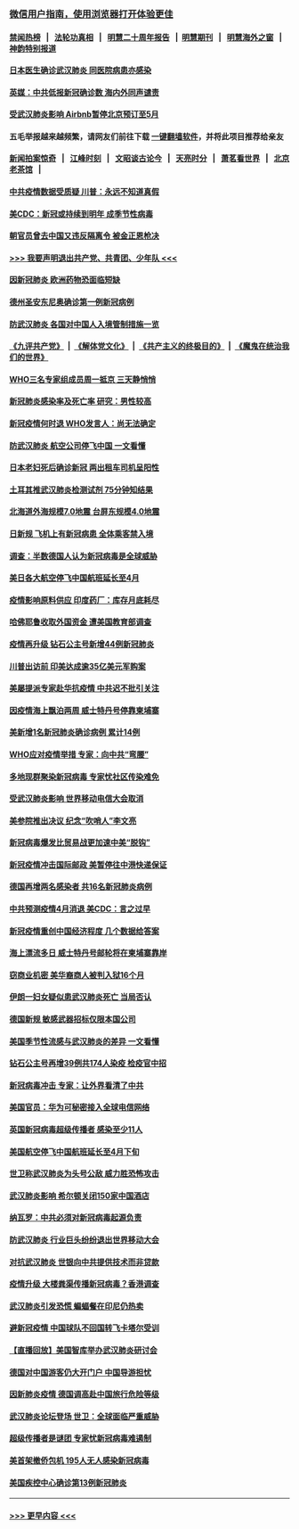 ### [微信用户指南，使用浏览器打开体验更佳](https://github.com/gfw-breaker/banned-news1/blob/master/indexes/wechat-guide.md?t=0)
#### [禁闻热榜](热点新闻.md?t=0)  &nbsp;&nbsp;|&nbsp;&nbsp; [法轮功真相](https://github.com/gfw-breaker/truth/blob/master/README.md?t=0) &nbsp;&nbsp;|&nbsp;&nbsp; [明慧二十周年报告](https://github.com/gfw-breaker/mh-reports/blob/master/README.md?t=0) &nbsp;&nbsp;|&nbsp;&nbsp;[明慧期刊](https://github.com/gfw-breaker/mh-qikan) &nbsp;&nbsp;|&nbsp;&nbsp; [明慧海外之窗](https://github.com/gfw-breaker/mh-news/blob/master/README.md?t=0) &nbsp;&nbsp;|&nbsp;&nbsp; [神韵特别报道](https://github.com/gfw-breaker/mh-news/blob/master/shenyun.md?t=0)
#### [日本医生确诊武汉肺炎 同医院病患亦感染](../pages/nsc418/n11867779.md?t=02141355) 
#### [英媒：中共低报新冠确诊数 海内外同声谴责](../pages/nsc418/n11867421.md?t=02141355) 
#### [受武汉肺炎影响 Airbnb暂停北京预订至5月](../pages/nsc418/n11867428.md?t=02141355) 
#### 五毛举报越来越频繁，请网友们前往下载 [一键翻墙软件](https://github.com/gfw-breaker/ssr-accounts)，并将此项目推荐给亲友
#### [新闻拍案惊奇](https://github.com/gfw-breaker/banned-news1/blob/master/pages/link4.md) &nbsp;&nbsp;|&nbsp;&nbsp; [江峰时刻](https://github.com/gfw-breaker/banned-news1/blob/master/pages/link4.md) &nbsp;&nbsp;|&nbsp;&nbsp; [文昭谈古论今](https://github.com/gfw-breaker/banned-news1/blob/master/pages/link4.md) &nbsp;&nbsp;|&nbsp;&nbsp; [天亮时分](https://github.com/gfw-breaker/banned-news1/blob/master/pages/link4.md) &nbsp;&nbsp;|&nbsp;&nbsp; [萧茗看世界](https://github.com/gfw-breaker/banned-news1/blob/master/pages/link4.md) &nbsp;&nbsp;|&nbsp;&nbsp; [北京老茶馆](https://github.com/gfw-breaker/banned-news1/blob/master/pages/link4.md) &nbsp;&nbsp;|&nbsp;&nbsp; 
#### [中共疫情数据受质疑 川普：永远不知道真假](../pages/nsc418/n11867195.md?t=02141355) 
#### [美CDC：新冠或持续到明年 成季节性病毒](../pages/nsc418/n11867279.md?t=02141355) 
#### [朝官员曾去中国又违反隔离令 被金正恩枪决](../pages/nsc418/n11867087.md?t=02141355) 
#### [>>> 我要声明退出共产党、共青团、少年队 <<<](https://github.com/begood0513/goodnews/blob/master/quit/letter.md) 
#### [因新冠肺炎 欧洲药物恐面临短缺](../pages/nsc418/n11867036.md?t=02141355) 
#### [德州圣安东尼奥确诊第一例新冠病例](../pages/nsc418/n11867194.md?t=02141355) 
#### [防武汉肺炎 各国对中国人入境管制措施一览](../pages/nsc418/n11838726.md?t=02141355) 
#### [《九评共产党》](https://github.com/begood0513/9ping.md/blob/master/README.md) &nbsp;|&nbsp; [《解体党文化》](../../../../jtdwh.md/blob/master/README.md)  &nbsp;|&nbsp; [《共产主义的终极目的》](../../../../gczydzjmd.md/blob/master/README.md) &nbsp;|&nbsp; [《魔鬼在统治我们的世界》](../../../../mgztzwmdsj.md/blob/master/README.md) 
#### [WHO三名专家组成员周一抵京 三天静悄悄](../pages/nsc418/n11866947.md?t=02141355) 
#### [新冠肺炎感染率及死亡率 研究：男性较高](../pages/nsc418/n11866956.md?t=02141355) 
#### [新冠疫情何时退 WHO发言人：尚无法确定](../pages/nsc418/n11866864.md?t=02141355) 
#### [防武汉肺炎 航空公司停飞中国 一文看懂](../pages/nsc418/n11866800.md?t=02141355) 
#### [日本老妇死后确诊新冠 两出租车司机呈阳性](../pages/nsc418/n11866755.md?t=02141355) 
#### [土耳其推武汉肺炎检测试剂 75分钟知结果](../pages/nsc418/n11866520.md?t=02141355) 
#### [北海道外海规模7.0地震 台屏东规模4.0地震](../pages/nsc418/n11866262.md?t=02141355) 
#### [日新规 飞机上有新冠病患 全体乘客禁入境](../pages/nsc418/n11866233.md?t=02141355) 
#### [调查：半数德国人认为新冠病毒是全球威胁](../pages/nsc418/n11866687.md?t=02141355) 
#### [美日各大航空停飞中国航班延长至4月](../pages/nsc418/n11865980.md?t=02141355) 
#### [疫情影响原料供应 印度药厂：库存月底耗尽](../pages/nsc418/n11865151.md?t=02141355) 
#### [哈佛耶鲁收取外国资金 遭美国教育部调查](../pages/nsc418/n11864950.md?t=02141355) 
#### [疫情再升级 钻石公主号新增44例新冠肺炎](../pages/nsc418/n11865033.md?t=02141355) 
#### [川普出访前 印美达成逾35亿美元军购案](../pages/nsc418/n11865444.md?t=02141355) 
#### [美屡提派专家赴华抗疫情 中共迟不批引关注](../pages/nsc418/n11864719.md?t=02141355) 
#### [因疫情海上飘泊两周 威士特丹号停靠柬埔寨](../pages/nsc418/n11865007.md?t=02141355) 
#### [美新增1名新冠肺炎确诊病例 累计14例](../pages/nsc418/n11864893.md?t=02141355) 
#### [WHO应对疫情举措 专家：向中共“弯腰”](../pages/nsc418/n11864727.md?t=02141355) 
#### [多地现群聚染新冠病毒 专家忧社区传染难免](../pages/nsc418/n11864715.md?t=02141355) 
#### [受武汉肺炎影响 世界移动电信大会取消](../pages/nsc418/n11864629.md?t=02141355) 
#### [美参院推出决议 纪念“吹哨人”李文亮](../pages/nsc418/n11863852.md?t=02141355) 
#### [新冠病毒爆发比贸易战更加速中美“脱钩”](../pages/nsc418/n11864470.md?t=02141355) 
#### [新冠疫情冲击国际邮政 美暂停往中港快递保证](../pages/nsc418/n11864207.md?t=02141355) 
#### [德国再增两名感染者 共16名新冠肺炎病例](../pages/nsc418/n11864293.md?t=02141355) 
#### [中共预测疫情4月消退 美CDC：言之过早](../pages/nsc418/n11864310.md?t=02141355) 
#### [新冠疫情重创中国经济程度 几个数据给答案](../pages/nsc418/n11864203.md?t=02141355) 
#### [海上漂流多日 威士特丹号邮轮将在柬埔寨靠岸](../pages/nsc418/n11864029.md?t=02141355) 
#### [窃商业机密 美华裔商人被判入狱16个月](../pages/nsc418/n11863911.md?t=02141355) 
#### [伊朗一妇女疑似患武汉肺炎死亡 当局否认](../pages/nsc418/n11863650.md?t=02141355) 
#### [德国新规 敏感武器招标仅限本国公司](../pages/nsc418/n11863509.md?t=02141355) 
#### [美国季节性流感与武汉肺炎的差异 一文看懂](../pages/nsc418/n11862428.md?t=02141355) 
#### [钻石公主号再增39例共174人染疫 检疫官中招](../pages/nsc418/n11862422.md?t=02141355) 
#### [新冠病毒冲击 专家：让外界看清了中共](../pages/nsc418/n11862280.md?t=02141355) 
#### [美国官员：华为可秘密接入全球电信网络](../pages/nsc418/n11862122.md?t=02141355) 
#### [英国新冠病毒超级传播者 感染至少11人](../pages/nsc418/n11862023.md?t=02141355) 
#### [美国航空停飞中国航班延长至4月下旬](../pages/nsc418/n11861970.md?t=02141355) 
#### [世卫称武汉肺炎为头号公敌 威力胜恐怖攻击](../pages/nsc418/n11861982.md?t=02141355) 
#### [武汉肺炎影响 希尔顿关闭150家中国酒店](../pages/nsc418/n11859887.md?t=02141355) 
#### [纳瓦罗：中共必须对新冠病毒起源负责](../pages/nsc418/n11861810.md?t=02141355) 
#### [防武汉肺炎 行业巨头纷纷退出世界移动大会](../pages/nsc418/n11861795.md?t=02141355) 
#### [对抗武汉肺炎 世银向中共提供技术而非贷款](../pages/nsc418/n11861652.md?t=02141355) 
#### [疫情升级 大楼粪渠传播新冠病毒？香港调查](../pages/nsc418/n11861556.md?t=02141355) 
#### [武汉肺炎引发恐慌 蝙蝠餐在印尼仍热卖](../pages/nsc418/n11861352.md?t=02141355) 
#### [避新冠疫情 中国球队不回国转飞卡塔尔受训](../pages/nsc418/n11861447.md?t=02141355) 
#### [【直播回放】美国智库举办武汉肺炎研讨会](../pages/nsc418/n11859838.md?t=02141355) 
#### [德国对中国游客仍大开门户 中国导游担忧](../pages/nsc418/n11861144.md?t=02141355) 
#### [因新肺炎疫情 德国调高赴中国旅行危险等级](../pages/nsc418/n11861064.md?t=02141355) 
#### [武汉肺炎论坛登场 世卫：全球面临严重威胁](../pages/nsc418/n11860999.md?t=02141355) 
#### [超级传播者是谜团 专家忧新冠病毒难遏制](../pages/nsc418/n11859686.md?t=02141355) 
#### [美首架撤侨包机 195人无人感染新冠病毒](../pages/nsc418/n11859908.md?t=02141355) 
#### [美国疾控中心确诊第13例新冠肺炎](../pages/nsc418/n11859966.md?t=02141355) 

----
#### [ >>> 更早内容 <<< ](../indexes/nsc418-earlier.md)
